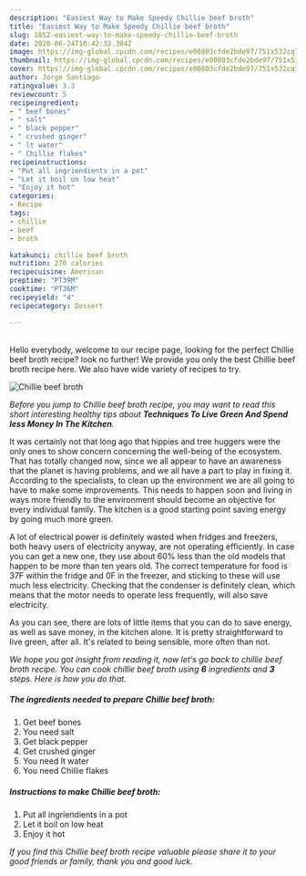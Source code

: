 ```yaml
---
description: "Easiest Way to Make Speedy Chillie beef broth"
title: "Easiest Way to Make Speedy Chillie beef broth"
slug: 1852-easiest-way-to-make-speedy-chillie-beef-broth
date: 2020-06-24T10:42:32.384Z
image: https://img-global.cpcdn.com/recipes/e00803cfde2bde97/751x532cq70/chillie-beef-broth-recipe-main-photo.jpg
thumbnail: https://img-global.cpcdn.com/recipes/e00803cfde2bde97/751x532cq70/chillie-beef-broth-recipe-main-photo.jpg
cover: https://img-global.cpcdn.com/recipes/e00803cfde2bde97/751x532cq70/chillie-beef-broth-recipe-main-photo.jpg
author: Jorge Santiago
ratingvalue: 3.3
reviewcount: 5
recipeingredient:
- " beef bones"
- " salt"
- " black pepper"
- " crushed ginger"
- " lt water"
- " Chillie flakes"
recipeinstructions:
- "Put all ingriendients in a pot"
- "Let it boil on low heat"
- "Enjoy it hot"
categories:
- Recipe
tags:
- chillie
- beef
- broth

katakunci: chillie beef broth 
nutrition: 270 calories
recipecuisine: American
preptime: "PT39M"
cooktime: "PT36M"
recipeyield: "4"
recipecategory: Dessert

---
```

<br>
Hello everybody, welcome to our recipe page, looking for the perfect Chillie beef broth recipe? look no further! We provide you only the best Chillie beef broth recipe here. We also have wide variety of recipes to try.
<br>


![Chillie beef broth](https://img-global.cpcdn.com/recipes/e00803cfde2bde97/751x532cq70/chillie-beef-broth-recipe-main-photo.jpg)

<i>Before you jump to Chillie beef broth recipe, you may want to read this short interesting healthy tips about 
<strong>Techniques To Live Green And Spend less Money In The Kitchen</strong>.</i>
</br>

It was certainly not that long ago that hippies and tree huggers were the only ones to show concern concerning the well-being of the ecosystem. That has totally changed now, since we all appear to have an awareness that the planet is having problems, and we all have a part to play in fixing it. According to the specialists, to clean up the environment we are all going to have to make some improvements. This needs to happen soon and living in ways more friendly to the environment should become an objective for every individual family. The kitchen is a good starting point saving energy by going much more green.

A lot of electrical power is definitely wasted when fridges and freezers, both heavy users of electricity anyway, are not operating efficiently. In case you can get a new one, they use about 60% less than the old models that happen to be more than ten years old. The correct temperature for food is 37F within the fridge and 0F in the freezer, and sticking to these will use much less electricity. Checking that the condenser is definitely clean, which means that the motor needs to operate less frequently, will also save electricity.

As you can see, there are lots of little items that you can do to save energy, as well as save money, in the kitchen alone. It is pretty straightforward to live green, after all. It's related to being sensible, more often than not.


<i>We hope you got insight from reading it, now let's go back to chillie beef broth recipe. You can cook chillie beef broth using <strong>6</strong> ingredients and <strong>3</strong> steps. Here is how you do that.
</i>

##### The ingredients needed to prepare Chillie beef broth:

1. Get  beef bones
1. You need  salt
1. Get  black pepper
1. Get  crushed ginger
1. You need  lt water
1. You need  Chillie flakes


##### Instructions to make Chillie beef broth:

1. Put all ingriendients in a pot
1. Let it boil on low heat
1. Enjoy it hot


<i>If you find this Chillie beef broth recipe valuable please share it to your good friends or family, thank you and good luck.</i>
